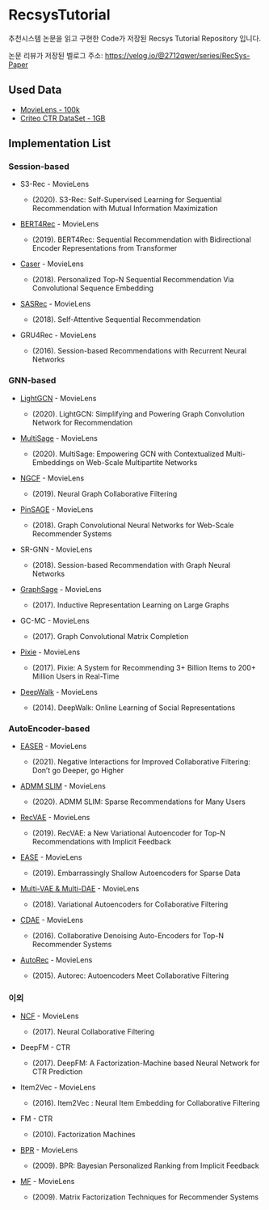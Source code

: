 # RecsysTutorial
추천시스템 논문을 읽고 구현한 Code가 저장된 Recsys Tutorial Repository 입니다.

논문 리뷰가 저장된 벨로그 주소: https://velog.io/@2712qwer/series/RecSys-Paper

## Used Data
- [MovieLens - 100k](https://www.kaggle.com/rajmehra03/movielens100k)
- [Criteo CTR DataSet - 1GB](https://www.kaggle.com/c/mlbd-20-ctr-prediction-1/data)

## Implementation List

### Session-based
- S3-Rec - MovieLens
  - (2020). S3-Rec: Self-Supervised Learning for Sequential Recommendation with Mutual Information Maximization

- [BERT4Rec](https://github.com/SeongBeomLEE/RecsysTutorial/tree/main/BERT4Rec) - MovieLens
  - (2019). BERT4Rec: Sequential Recommendation with Bidirectional Encoder Representations from Transformer

- [Caser](https://github.com/SeongBeomLEE/RecsysTutorial/tree/main/Caser) - MovieLens
  - (2018). Personalized Top-N Sequential Recommendation Via Convolutional Sequence Embedding

- [SASRec](https://github.com/SeongBeomLEE/RecsysTutorial/tree/main/SASRec) - MovieLens
  - (2018). Self-Attentive Sequential Recommendation
  
- GRU4Rec - MovieLens
  - (2016). Session-based Recommendations with Recurrent Neural Networks
  
### GNN-based
- [LightGCN](https://github.com/SeongBeomLEE/RecsysTutorial/tree/main/LightGCN) - MovieLens
  - (2020). LightGCN: Simplifying and Powering Graph Convolution Network for Recommendation

- [MultiSage]() - MovieLens
  - (2020). MultiSage: Empowering GCN with Contextualized Multi-Embeddings on Web-Scale Multipartite Networks

- [NGCF](https://github.com/SeongBeomLEE/RecsysTutorial/tree/main/NGCF) - MovieLens
  - (2019). Neural Graph Collaborative Filtering
  
- [PinSAGE]() - MovieLens
  - (2018). Graph Convolutional Neural Networks for Web-Scale Recommender Systems

- SR-GNN - MovieLens
  - (2018). Session-based Recommendation with Graph Neural Networks

- [GraphSage](https://github.com/SeongBeomLEE/RecsysTutorial/tree/main/GraphSage) - MovieLens
  - (2017). Inductive Representation Learning on Large Graphs

- GC-MC - MovieLens
  - (2017). Graph Convolutional Matrix Completion

- [Pixie](https://github.com/SeongBeomLEE/RecsysTutorial/tree/main/Pixie) - MovieLens
  - (2017). Pixie: A System for Recommending 3+ Billion Items to 200+ Million Users in Real-Time

- [DeepWalk](https://github.com/SeongBeomLEE/RecsysTutorial/tree/main/DeepWalk) - MovieLens
  - (2014). DeepWalk: Online Learning of Social Representations

### AutoEncoder-based
- [EASER](https://github.com/SeongBeomLEE/RecsysTutorial/tree/main/EASER) - MovieLens
  - (2021). Negative Interactions for Improved Collaborative Filtering: Don’t go Deeper, go Higher
  
- [ADMM SLIM](https://github.com/SeongBeomLEE/RecsysTutorial/tree/main/ADMM-SLIM) - MovieLens
  - (2020). ADMM SLIM: Sparse Recommendations for Many Users
  
- [RecVAE](https://github.com/SeongBeomLEE/RecsysTutorial/tree/main/RecVAE) - MovieLens
  - (2019). RecVAE: a New Variational Autoencoder for Top-N Recommendations with Implicit Feedback

- [EASE](https://github.com/SeongBeomLEE/RecsysTutorial/tree/main/EASE) - MovieLens
  - (2019). Embarrassingly Shallow Autoencoders for Sparse Data

- [Multi-VAE & Multi-DAE](https://github.com/SeongBeomLEE/RecsysTutorial/tree/main/Multi-VAE-and-Multi-DAE) - MovieLens
  - (2018). Variational Autoencoders for Collaborative Filtering
  
- [CDAE](https://github.com/SeongBeomLEE/RecsysTutorial/tree/main/CDAE) - MovieLens
  - (2016). Collaborative Denoising Auto-Encoders for Top-N Recommender Systems
  
- [AutoRec](https://github.com/SeongBeomLEE/RecsysTutorial/tree/main/AutoRec) - MovieLens
  - (2015). Autorec: Autoencoders Meet Collaborative Filtering

### 이외
- [NCF](https://github.com/SeongBeomLEE/RecsysTutorial/tree/main/NCF) - MovieLens
  - (2017). Neural Collaborative Filtering
  
- DeepFM - CTR
  - (2017). DeepFM: A Factorization-Machine based Neural Network for CTR Prediction

- Item2Vec - MovieLens
  - (2016). Item2Vec : Neural Item Embedding for Collaborative Filtering

- FM - CTR
  - (2010). Factorization Machines

- [BPR](https://github.com/SeongBeomLEE/RecsysTutorial/tree/main/BPR) - MovieLens
  - (2009). BPR: Bayesian Personalized Ranking from Implicit Feedback
  
- [MF](https://github.com/SeongBeomLEE/RecsysTutorial/tree/main/MF) - MovieLens
  - (2009). Matrix Factorization Techniques for Recommender Systems







